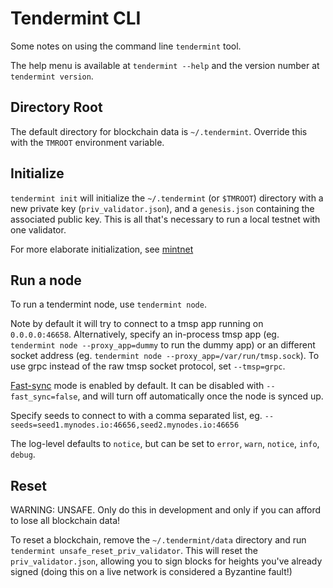 # Tendermint CLI

Some notes on using the command line `tendermint` tool. 

The help menu is available at `tendermint --help` and the version number at `tendermint version`.

## Directory Root

The default directory for blockchain data is `~/.tendermint`. Override this with the `TMROOT` environment variable.

## Initialize

`tendermint init` will initialize the `~/.tendermint` (or `$TMROOT`) directory with a new private key (`priv_validator.json`), and a `genesis.json` containing the associated public key.
This is all that's necessary to run a local testnet with one validator.

For more elaborate initialization, see [mintnet](https://github.com/tendermint/mintnet)

## Run a node

To run a tendermint node, use `tendermint node`.

Note by default it will try to connect to a tmsp app running on `0.0.0.0:46658`. 
Alternatively, specify an in-process tmsp app (eg. `tendermint node --proxy_app=dummy` to run the dummy app) or an different socket address (eg. `tendermint node --proxy_app=/var/run/tmsp.sock`).
To use grpc instead of the raw tmsp socket protocol, set `--tmsp=grpc`. 

[Fast-sync](Fast-sync) mode is enabled by default. It can be disabled with `--fast_sync=false`, and will turn off automatically once the node is synced up.

Specify seeds to connect to with a comma separated list, eg. `--seeds=seed1.mynodes.io:46656,seed2.mynodes.io:46656`

The log-level defaults to `notice`, but can be set to `error`, `warn`, `notice`, `info`, `debug`.

## Reset

WARNING: UNSAFE. Only do this in development and only if you can afford to lose all blockchain data!

To reset a blockchain, remove the `~/.tendermint/data` directory and run `tendermint unsafe_reset_priv_validator`. This will reset the `priv_validator.json`, allowing you to sign blocks for heights you've already signed (doing this on a live network is considered a Byzantine fault!)
